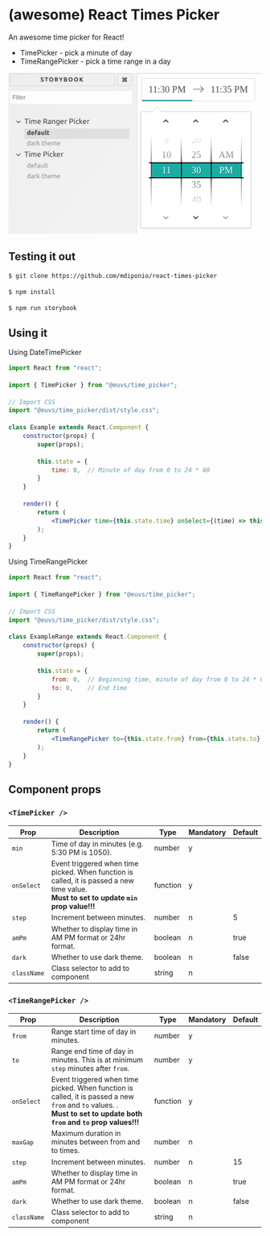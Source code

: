 # (awesome) React Times Picker

An awesome time picker for React!

  * TimePicker - pick a minute of day
  * TimeRangePicker - pick a time range in a day
  
  ![storybook](storybook.png)
  
## Testing it out

```
$ git clone https://github.com/mdiponio/react-times-picker

$ npm install

$ npm run storybook
```

## Using it
 
Using DateTimePicker

```jsx harmony
import React from "react";

import { TimePicker } from "@euvs/time_picker";

// Import CSS
import "@euvs/time_picker/dist/style.css";

class Example extends React.Component {
    constructor(props) {
        super(props);
        
        this.state = {
            time: 0,  // Minute of day from 0 to 24 * 60
        }        
    }
        
    render() {
        return (
            <TimePicker time={this.state.time} onSelect={(time) => this.setState({ time })} />
        );
    }
}
```
  
Using TimeRangePicker 
```jsx harmony
import React from "react";

import { TimeRangePicker } from "@euvs/time_picker";

// Import CSS
import "@euvs/time_picker/dist/style.css";

class ExampleRange extends React.Component {
    constructor(props) {
        super(props);
        
        this.state = {
            from: 0,  // Beginning time, minute of day from 0 to 24 * 60
            to: 0,    // End time
        }        
    }
        
    render() {
        return (
            <TimeRangePicker to={this.state.from} from={this.state.to} onSelect={(from, to) => this.setState({ from, to })} />
        );
    }
}
```

## Component props

### `<TimePicker />`

| Prop        | Description | Type | Mandatory | Default |
| ----------- | ----------- | ---- | ----------| ------- |
| `min`       | Time of day in minutes (e.g. 5:30 PM is 1050). | number | y | |
| `onSelect`  | Event triggered when time picked. When function is called, it is passed a new time value. <br>**Must to set to update `min` prop value!!!** | function | y ||
| `step`      | Increment between minutes. | number | n | 5 | 
| `amPm`      | Whether to display time in AM PM format or 24hr format. | boolean | n | true |
| `dark`      | Whether to use dark theme. | boolean | n | false|
| `className` | Class selector to add to component | string | n | |

### `<TimeRangePicker />`

| Prop        | Description | Type | Mandatory | Default |
| ----------- | ----------- | ---- | ----------| ------- |
| `from`       | Range start time of day in minutes. | number | y | |
| `to`       | Range end time of day in minutes. This is at minimum `step` minutes after `from`. | number | y | |
| `onSelect`  | Event triggered when time picked. When function is called, it is passed a new `from` and `to` values. . <br>**Must to set to update both `from` and `to` prop values!!!** | function | y ||
| `maxGap`    | Maximum duration in minutes between from and to times. | number | n || 
| `step`      | Increment between minutes. | number | n | 15 | 
| `amPm`      | Whether to display time in AM PM format or 24hr format. | boolean | n | true |
| `dark`      | Whether to use dark theme. | boolean | n | false|
| `className` | Class selector to add to component | string | n | |
